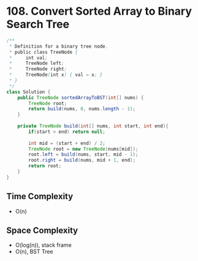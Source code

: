 # 108. Convert Sorted Array to Binary Search Tree
```java
/**
 * Definition for a binary tree node.
 * public class TreeNode {
 *     int val;
 *     TreeNode left;
 *     TreeNode right;
 *     TreeNode(int x) { val = x; }
 * }
 */
class Solution {
    public TreeNode sortedArrayToBST(int[] nums) {
        TreeNode root;
        return build(nums, 0, nums.length - 1);
    }
    
    private TreeNode build(int[] nums, int start, int end){
        if(start > end) return null;
        
        int mid = (start + end) / 2;
        TreeNode root = new TreeNode(nums[mid]);
        root.left = build(nums, start, mid - 1);
        root.right = build(nums, mid + 1, end);
        return root;
    }
}
```
## Time Complexity
* O(n)
## Space Complexity
* O(log(n)), stack frame
* O(n), BST Tree